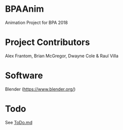 # BPAAnim
Animation Project for BPA 2018

# Project Contributors
Alex Frantom, Brian McGregor, Dwayne Cole & Raul Villa

# Software
Blender (https://www.blender.org/)

# Todo
See [ToDo.md](https://github.com/SlayTheVirus/BPAAnim/blob/master/ToDo.md)
